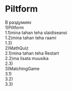 # Piltform
В раздумиях<br>
1)Piltform<br>
1.1)mina tahan teha slaidiseansi<br>
1.2)mina tahan teha raami<br>
1.3)<br>
2)MathQuiz<br>
2.1)mina tahan teha Restart<br>
2.2)ma lisata muusika<br>
2.3)<br>
3)MatchingGame<br>
3.1)<br>
3.2)<br>
3.3)<br>
